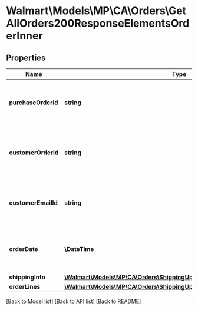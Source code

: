 # Walmart\Models\MP\CA\Orders\GetAllOrders200ResponseElementsOrderInner

## Properties

Name | Type | Description | Notes
------------ | ------------- | ------------- | -------------
**purchaseOrderId** | **string** | A unique ID associated with the seller's purchase order |
**customerOrderId** | **string** | A unique ID associated with the sales order for specified customer |
**customerEmailId** | **string** | The email address of the customer for the sales order |
**orderDate** | **\DateTime** | The date the customer submitted the sales order |
**shippingInfo** | [**\Walmart\Models\MP\CA\Orders\ShippingUpdatesCA200ResponseShippingInfo**](ShippingUpdatesCA200ResponseShippingInfo.md) |  |
**orderLines** | [**\Walmart\Models\MP\CA\Orders\ShippingUpdatesCA200ResponseOrderLines**](ShippingUpdatesCA200ResponseOrderLines.md) |  |


[[Back to Model list]](./) [[Back to API list]](../../../../../README.md#supported-apis) [[Back to README]](../../../../../README.md)
